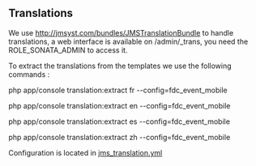 ## Translations

We use http://jmsyst.com/bundles/JMSTranslationBundle to handle translations, a web interface is available on /admin/_trans, you need the ROLE_SONATA_ADMIN to access it.

To extract the translations from the templates we use the following commands :

php app/console translation:extract fr --config=fdc_event_mobile

php app/console translation:extract en --config=fdc_event_mobile

php app/console translation:extract es --config=fdc_event_mobile

php app/console translation:extract zh --config=fdc_event_mobile

Configuration is located in [jms_translation.yml][1]

[1]: https://github.com/Ohwee/festival-cannes-2016/blob/master/app/config/bundles/jms_translation.yml
